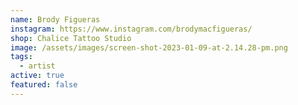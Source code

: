 ```yaml
---
name: Brody Figueras
instagram: https://www.instagram.com/brodymacfigueras/
shop: Chalice Tattoo Studio
image: /assets/images/screen-shot-2023-01-09-at-2.14.28-pm.png
tags:
  - artist
active: true
featured: false
---
```

